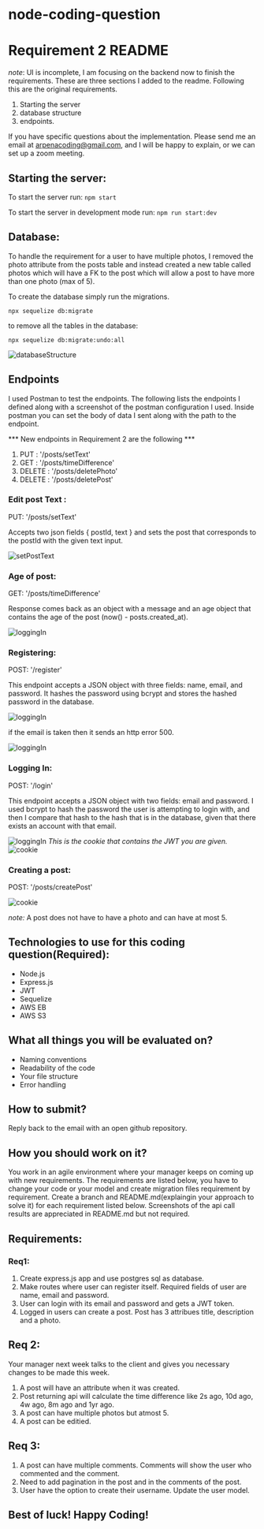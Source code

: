 # node-coding-question

# Requirement 2 README
*note*: UI is incomplete, I am focusing on the backend now to 
finish the requirements. These are three sections I added to 
the readme. Following this are the original requirements.

1. Starting the server
2. database structure
3. endpoints.

If you have specific questions about the 
implementation. Please send me an email at arpenacoding@gmail.com,
and I will be happy to explain, or we can set up a zoom meeting.

## Starting the server:

To start the server run:
`npm start`

To start the server in development mode run:
`npm run start:dev`

## Database:

To handle the requirement for a user to have multiple photos, 
I removed the photo attribute from the posts table and instead 
created a new table called photos which will have a FK to the post
which will allow a post to have more than one photo (max of 5).

To create the database simply run the migrations.

`npx sequelize db:migrate`

to remove all the tables in the database:

`npx sequelize db:migrate:undo:all`

![databaseStructure](./readmeImages/databaseReq2.jpg)


## Endpoints


I used Postman to test the endpoints. 
The following lists the endpoints I defined along with a screenshot
of the postman configuration I used. Inside postman you can set the body 
of data I sent along with the path to the endpoint. 

*** New endpoints in Requirement 2 are the following ***

1. PUT    : '/posts/setText'
2. GET    : '/posts/timeDifference'
3. DELETE : '/posts/deletePhoto'
4. DELETE : '/posts/deletePost'

### **Edit post Text :**

PUT: '/posts/setText'

Accepts two json fields { postId, text } and sets the post that 
corresponds to the postId with the given text input.


![setPostText](./readmeImages/setPostText.jpg)

### **Age of post:**

GET: '/posts/timeDifference'

Response comes back as an object with a message and an age object 
that contains the age of the post (now() - posts.created\_at).

![loggingIn](./readmeImages/postAge.jpg)

### **Registering:** 

POST: '/register'

This endpoint accepts a JSON object with three fields: 
name, email, and password. It hashes the password using bcrypt 
and stores the hashed password in the database.

![loggingIn](./readmeImages/register.jpg)

if the email is taken then it sends an http error 500.

![loggingIn](./readmeImages/registerEmailExists.jpg)

### **Logging In:** 

POST: '/login'

This endpoint accepts a JSON object with two fields: email and password.
I used bcrypt to hash the password the user is attempting to login with, 
and then I compare that hash to the hash that is in the database, given 
that there exists an account with that email.

![loggingIn](./readmeImages/loggingInAPI.jpg)
*This is the cookie that contains the JWT you are given.*
![cookie](./readmeImages/logginInAPIWithCookie.jpg)

### **Creating a post:** 
POST: '/posts/createPost'

![cookie](./readmeImages/createPost.jpg)
 
*note:* A post does not have to have a photo and can have at most 5.


## Technologies to use for this coding question(Required):
* Node.js
* Express.js
* JWT
* Sequelize
* AWS EB
* AWS S3

## What all things you will be evaluated on?
* Naming conventions 
* Readability of the code
* Your file structure
* Error handling

## How to submit?
Reply back to the email with an open github repository.

## How you should work on it?
You work in an agile environment where your manager keeps on coming up with new requirements. The requirements are listed below, you have to change your code or your model and create migration files requirement by requirement. Create a branch and README.md(explaingin your approach to solve it) for each requirement listed below. Screenshots of the api call results are appreciated in README.md but not required.

## Requirements:
### Req1:
1. Create express.js app and use postgres sql as database.
2. Make routes where user can register itself. Required fields of user are name, email and password.
3. User can login with its email and password and gets a JWT token.
4. Logged in users can create a post. Post has 3 attribues title, description and a photo.

## Req 2:
Your manager next week talks to the client and gives you necessary changes to be made this week.
1. A post will have an attribute when it was created.
2. Post returning api will calculate the time difference like 2s ago, 10d ago, 4w ago, 8m ago and 1yr ago.
3. A post can have multiple photos but atmost 5.
4. A post can be editied.

## Req 3:
1. A post can have multiple comments. Comments will show the user who commented and the comment.
2. Need to add pagination in the post and in the comments of the post.
3. User have the option to create their username. Update the user model.


## Best of luck! Happy Coding! 
